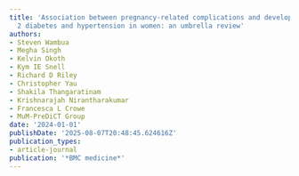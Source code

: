 ```yaml
---
title: 'Association between pregnancy-related complications and development of type
  2 diabetes and hypertension in women: an umbrella review'
authors:
- Steven Wambua
- Megha Singh
- Kelvin Okoth
- Kym IE Snell
- Richard D Riley
- Christopher Yau
- Shakila Thangaratinam
- Krishnarajah Nirantharakumar
- Francesca L Crowe
- MuM-PreDiCT Group
date: '2024-01-01'
publishDate: '2025-08-07T20:48:45.624616Z'
publication_types:
- article-journal
publication: '*BMC medicine*'
---
```

